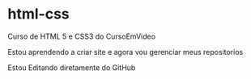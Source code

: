 # html-css
 Curso de HTML 5 e CSS3 do CursoEmVideo

Estou aprendendo a criar  site e agora vou gerenciar meus repositorios

Estou Editando diretamente do GitHub
